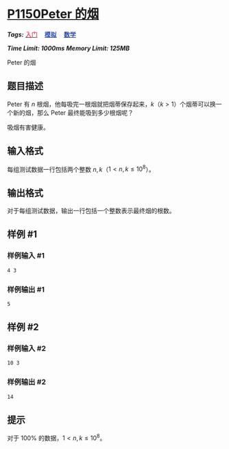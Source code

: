 # [P1150Peter 的烟](https://www.luogu.com.cn/problem/P1150)

***Tags:*** **[<font color=FE4C61>入门</font>](../../../../难度/入门/index.md)$\quad$[<font color=2949B4>模拟</font>](../../../../算法/模拟/index.md)$\quad$[<font color=2949B4>数学</font>](../../../../算法/数学/index.md)**

***Time Limit: 1000ms***
***Memory Limit: 125MB***

Peter 的烟

## 题目描述

Peter 有 $n$ 根烟，他每吸完一根烟就把烟蒂保存起来，$k$（$k>1$）个烟蒂可以换一个新的烟，那么 Peter 最终能吸到多少根烟呢？

吸烟有害健康。

## 输入格式

每组测试数据一行包括两个整数 $n, k$（$1 < n, k \le 10^8$）。

## 输出格式

对于每组测试数据，输出一行包括一个整数表示最终烟的根数。

## 样例 #1

### 样例输入 #1

```txt
4 3
```

### 样例输出 #1

```txt
5
```

## 样例 #2

### 样例输入 #2

```txt
10 3
```

### 样例输出 #2

```txt
14
```

## 提示

对于 $100\%$ 的数据，$1<n, k \le 10^8$。
